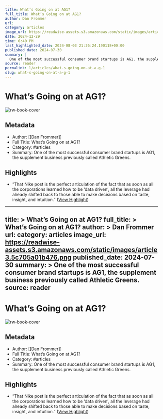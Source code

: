 ```yaml
---
title: What’s Going on at AG1?
full_title: What’s Going on at AG1?
author: Dan Frommer
url: 
category: articles
image_url: https://readwise-assets.s3.amazonaws.com/static/images/article3.5c705a01b476.png
date: 2024-12-29
time: 6:40 PM
last_highlighted_date: 2024-08-03 21:26:24.190118+00:00
published_date: 2024-07-30
summary: |
  One of the most successful consumer brand startups is AG1, the supplement business previously called Athletic Greens.
source: reader
permalink: l/articles/what-s-going-on-at-a-g-1
slug: what-s-going-on-at-a-g-1
---
```

# What’s Going on at AG1?

![rw-book-cover](https://readwise-assets.s3.amazonaws.com/static/images/article3.5c705a01b476.png)

## Metadata
- Author: [[Dan Frommer]]
- Full Title: What’s Going on at AG1?
- Category: #articles
- Summary: One of the most successful consumer brand startups is AG1, the supplement business previously called Athletic Greens.

## Highlights
- “That Nike post is the perfect articulation of the fact that as soon as all the corporations learned how to be ‘data driven’, all the leverage had already shifted back to those able to make decisions based on taste, insight, and intuition.” ([View Highlight](https://read.readwise.io/read/01j4d25wsyqe3q97qtpvsbw6z5))


---
title: >
  What’s Going on at AG1?
full_title: >
  What’s Going on at AG1?
author: >
  Dan Frommer
url: 
category: articles
image_url: https://readwise-assets.s3.amazonaws.com/static/images/article3.5c705a01b476.png
published_date: 2024-07-30
summary: >
  One of the most successful consumer brand startups is AG1, the supplement business previously called Athletic Greens.
source: reader
---
# What’s Going on at AG1?

![rw-book-cover](https://readwise-assets.s3.amazonaws.com/static/images/article3.5c705a01b476.png)

## Metadata
- Author: [[Dan Frommer]]
- Full Title: What’s Going on at AG1?
- Category: #articles
- Summary: One of the most successful consumer brand startups is AG1, the supplement business previously called Athletic Greens.

## Highlights
- “That Nike post is the perfect articulation of the fact that as soon as all the corporations learned how to be ‘data driven’, all the leverage had already shifted back to those able to make decisions based on taste, insight, and intuition.” ([View Highlight](https://read.readwise.io/read/01j4d25wsyqe3q97qtpvsbw6z5))


